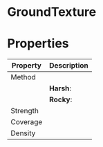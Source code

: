 # GroundTexture


# Properties


| Property | Description| 
| -------- | -----------|
| Method |  |
| | **Harsh**: <desc> |
| | **Rocky**: <desc> |
| Strength |  |
| Coverage |  |
| Density |  |






